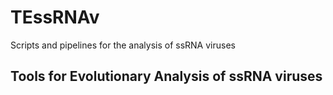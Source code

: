 # TEssRNAv
Scripts and pipelines for the analysis of ssRNA viruses

## Tools for Evolutionary Analysis of ssRNA viruses
